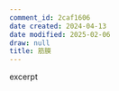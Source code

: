 ```yaml
---
comment_id: 2caf1606
date created: 2024-04-13
date modified: 2025-02-06
draw: null
title: 筋膜
---
```

excerpt

<!-- more -->
